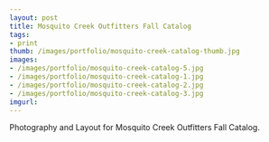 ```yaml
---
layout: post
title: Mosquito Creek Outfitters Fall Catalog
tags:
- print
thumb: /images/portfolio/mosquito-creek-catalog-thumb.jpg
images: 
- /images/portfolio/mosquito-creek-catalog-5.jpg
- /images/portfolio/mosquito-creek-catalog-1.jpg
- /images/portfolio/mosquito-creek-catalog-2.jpg
- /images/portfolio/mosquito-creek-catalog-3.jpg
imgurl: 
---
```


Photography and Layout for Mosquito Creek Outfitters Fall Catalog.